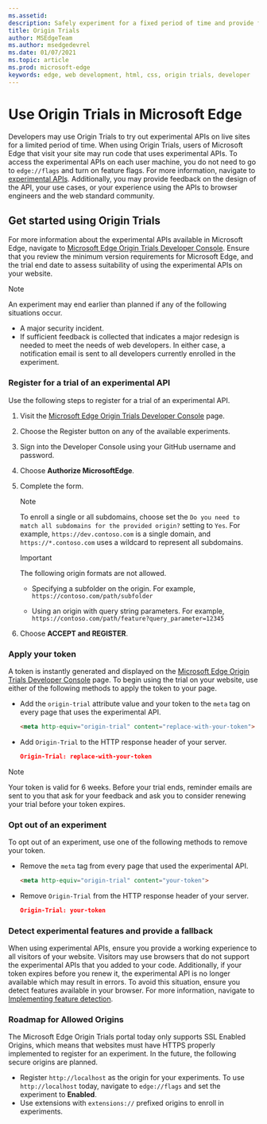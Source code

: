 ```yaml
---
ms.assetid:
description: Safely experiment for a fixed period of time and provide feedback on new platform features.
title: Origin Trials
author: MSEdgeTeam
ms.author: msedgedevrel
ms.date: 01/07/2021
ms.topic: article
ms.prod: microsoft-edge
keywords: edge, web development, html, css, origin trials, developer
---
```

# Use Origin Trials in Microsoft Edge

Developers may use Origin Trials to try out experimental APIs on live sites for a limited period of time.  When using Origin Trials, users of Microsoft Edge that visit your site may run code that uses experimental APIs.  To access the experimental APIs on each user machine, you do not need to go to `edge://flags` and turn on feature flags.  For more information, navigate to [experimental APIs](https://developer.microsoft.com/microsoft-edge/origin-trials).  Additionally, you may provide feedback on the design of the API, your use cases, or your experience using the APIs to browser engineers and the web standard community.


<!-- ====================================================================== -->
## Get started using Origin Trials

For more information about the experimental APIs available in Microsoft Edge, navigate to [Microsoft Edge Origin Trials Developer Console](https://developer.microsoft.com/microsoft-edge/origin-trials).  Ensure that you review the minimum version requirements for Microsoft Edge, and the trial end date to assess suitability of using the experimental APIs on your website.

> [!NOTE]
> An experiment may end earlier than planned if any of the following situations occur.
> *   A major security incident.
> *   If sufficient feedback is collected that indicates a major redesign is needed to meet the needs of web developers.
> In either case, a notification email is sent to all developers currently enrolled in the experiment.

### Register for a trial of an experimental API

Use the following steps to register for a trial of an experimental API.

1.  Visit the [Microsoft Edge Origin Trials Developer Console](https://developer.microsoft.com/microsoft-edge/origin-trials) page.
1.  Choose the Register button on any of the available experiments.
1.  Sign into the Developer Console using your GitHub username and password.
1.  Choose **Authorize MicrosoftEdge**.
1.  Complete the form.

    > [!NOTE]
    > To enroll a single or all subdomains, choose set the `Do you need to match all subdomains for the provided origin?` setting to `Yes`.  For example, `https://dev.contoso.com` is a single domain, and `https://*.contoso.com` uses a wildcard to represent all subdomains.

    > [!IMPORTANT]
    > The following origin formats are not allowed.
    > *   Specifying a subfolder on the origin.  For example, `https://contoso.com/path/subfolder`
    >
    > *   Using an origin with query string parameters.  For example, `https://contoso.com/path/feature?query_parameter=12345`

1.  Choose **ACCEPT and REGISTER**.

### Apply your token

A token is instantly generated and displayed on the [Microsoft Edge Origin Trials Developer Console](https://developer.microsoft.com/microsoft-edge/origin-trials) page.  To begin using the trial on your website, use either of the following methods to apply the token to your page.

*   Add the `origin-trial` attribute value and your token to the `meta` tag on every page that uses the experimental API.

    ```html
    <meta http-equiv="origin-trial" content="replace-with-your-token">
    ```

*   Add `Origin-Trial` to the HTTP response header of your server.

    ```json
    Origin-Trial: replace-with-your-token
    ```

> [!NOTE]
> Your token is valid for 6 weeks.  Before your trial ends, reminder emails are sent to you that ask for your feedback and ask you to consider renewing your trial before your token expires.

### Opt out of an experiment

To opt out of an experiment, use one of the following methods to remove your token.

*   Remove the `meta` tag from every page that used the experimental API.

    ```html
    <meta http-equiv="origin-trial" content="your-token">
    ```

*   Remove `Origin-Trial` from the HTTP response header of your server.

    ```json
    Origin-Trial: your-token
    ```

### Detect experimental features and provide a fallback

When using experimental APIs, ensure you provide a working experience to all visitors of your website.  Visitors may use browsers that do not support the experimental APIs that you added to your code.  Additionally, if your token expires before you renew it, the experimental API is no longer available which may result in errors.  To avoid this situation, ensure you detect features available in your browser.  For more information, navigate to [Implementing feature detection](https://developer.mozilla.org/docs/learn/tools_and_testing/cross_browser_testing/feature_detection).

### Roadmap for Allowed Origins

The Microsoft Edge Origin Trials portal today only supports SSL Enabled Origins, which means that websites must have HTTPS properly implemented to register for an experiment.  In the future, the following secure origins are planned.

*   Register `http://localhost` as the origin for your experiments.  To use `http://localhost` today, navigate to `edge://flags` and set the experiment to **Enabled**.
*   Use extensions with `extensions://` prefixed origins to enroll in experiments.
